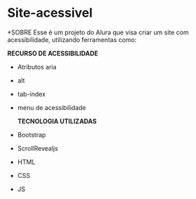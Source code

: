 # Site-acessivel
*SOBRE
Esse é um projeto do Alura que visa criar um site com acessibilidade, utilizando ferramentas como:

**RECURSO DE ACESSIBILIDADE**
- Atributos aria
- alt
- tab-index
- menu de acessibilidade

  **TECNOLOGIA UTILIZADAS**

- Bootstrap
- ScrollRevealjs
- HTML
- CSS
- JS
